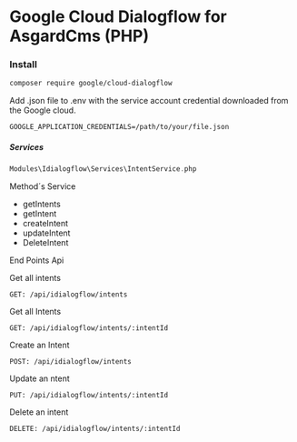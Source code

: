# Google Cloud Dialogflow for AsgardCms (PHP)

### Install
```sh
composer require google/cloud-dialogflow
```

Add .json file to .env with the service account credential downloaded from the Google cloud.
```
GOOGLE_APPLICATION_CREDENTIALS=/path/to/your/file.json
```

##### Services
```php
Modules\Idialogflow\Services\IntentService.php
```
Method´s Service
* getIntents
* getIntent
* createIntent
* updateIntent
* DeleteIntent

End Points Api

Get all intents
```
GET: /api/idialogflow/intents
```

Get all Intents
```
GET: /api/idialogflow/intents/:intentId
```

Create an Intent
```
POST: /api/idialogflow/intents
```

Update an ntent
```
PUT: /api/idialogflow/intents/:intentId
```

Delete an intent
```
DELETE: /api/idialogflow/intents/:intentId
```
